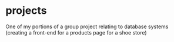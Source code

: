 # projects
One of my portions of a group project relating to database systems (creating a front-end for a products page for a shoe store)
